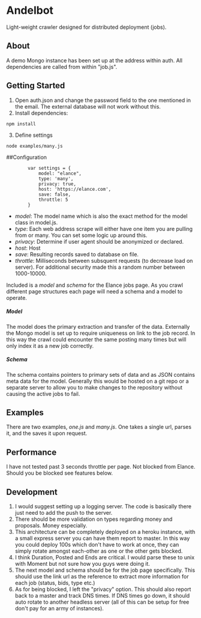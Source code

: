 Andelbot
========
Light-weight crawler designed for distributed deployment (jobs).

## About
A demo Mongo instance has been set up at the address within auth. All dependencies are called from within "job.js".

## Getting Started
1. Open auth.json and change the password field to the one mentioned in the email. The external database will not work without this.
2. Install dependencies:
```
npm install
```
3. Define settings
```
node examples/many.js
```
##Configuration
```
        var settings = {
            model: "elance",
            type: 'many',
            privacy: true,
            host: 'https://elance.com',
            save: false,
            throttle: 5
        }
```

- *model*: The model name which is also the exact method for the model class in model.js.
- *type*: Each web address scrape will either have one item you are pulling from or many. You can set some logic up around this.
- *privacy*: Determine if user agent should be anonymized or declared.
- *host*: Host
- *save*: Resulting records saved to database on file.
- *throttle*: Milliseconds between subsquent requests (to decrease load on server). For additional security made this a random number between 1000-10000.

Included is a *model* and *schema* for the Elance jobs page. As you crawl different page structures each page will need a schema and a model to operate.

##### Model
The model does the primary extraction and transfer of the data. Externally the Mongo model is set up to require uniqueness on link to the job record. In this way the crawl could encounter the same posting many times but will only index it as a new job correctly.

##### Schema
The schema contains pointers to primary sets of data and as JSON contains meta data for the model. Generally this would be hosted on a git repo or a separate server to allow you to make changes to the repository without causing the active jobs to fail.

## Examples
There are two examples, *one.js* and *many.js*. One takes a single url, parses it, and the saves it upon request.

## Performance
I have not tested past 3 seconds throttle per page. Not blocked from Elance. Should you be blocked see features below.

## Development
1. I would suggest setting up a logging server. The code is basically there just need to add the push to the server.
2. There should be more validation on types regarding money and proposals. Money especially.
3. This architecture can be completely deployed on a heroku instance, with a small express server you can have them report to master. In this way you could deploy 100s which don't have to work at once, they can simply rotate amongst each-other as one or the other gets blocked.
4. I think Duration, Posted and Ends are critical. I would parse these to unix with Moment but not sure how you guys were doing it.
5. The next model and schema should be for the job page specifically. This should use the link url as the reference to extract more information for each job (status, bids, type etc.)
6. As for being blocked, I left the "privacy" option. This should also report back to a master and track DNS times. If DNS times go down, it should auto rotate to another headless server (all of this can be setup for free don't pay for an army of instances).

